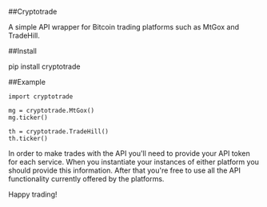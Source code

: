 ##Cryptotrade

A simple API wrapper for Bitcoin trading platforms such as MtGox and TradeHill.

##Install

pip install cryptotrade

##Example

    import cryptotrade
    
    mg = cryptotrade.MtGox()
    mg.ticker()

    th = cryptotrade.TradeHill()
    th.ticker()

In order to make trades with the API you'll need to provide your API token for each service. When you instantiate your instances of either platform you should provide this information. After that you're free to use all the API functionality currently offered by the platforms.

Happy trading!